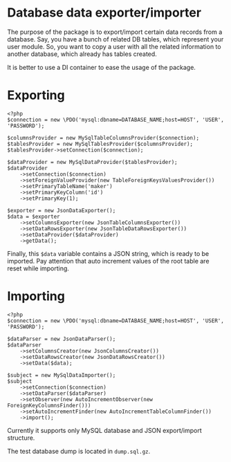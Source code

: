 Database data exporter/importer
=============

The purpose of the package is to export/import certain data records from a database.
Say, you have a bunch of related DB tables, which represent your user module.
So, you want to copy a user with all the related information to another database, which already has tables created.

It is better to use a DI container to ease the usage of the package.

# Exporting
    <?php
    $connection = new \PDO('mysql:dbname=DATABASE_NAME;host=HOST', 'USER', 'PASSWORD');

    $columnsProvider = new MySqlTableColumnsProvider($connection);
    $tablesProvider = new MySqlTablesProvider($columnsProvider);
    $tablesProvider->setConnection($connection);

    $dataProvider = new MySqlDataProvider($tablesProvider);
    $dataProvider
        ->setConnection($connection)
        ->setForeignValueProvider(new TableForeignKeysValuesProvider())
        ->setPrimaryTableName('maker')
        ->setPrimaryKeyColumn('id')
        ->setPrimaryKey(1);

    $exporter = new JsonDataExporter();
    $data = $exporter
        ->setColumnsExporter(new JsonTableColumnsExporter())
        ->setDataRowsExporter(new JsonTableDataRowsExporter())
        ->setDataProvider($dataProvider)
        ->getData();
        
Finally, this `$data` variable contains a JSON string, which is ready to be imported.
Pay attention that auto increment values of the root table are reset while importing.
 
# Importing
    <?php
    $connection = new \PDO('mysql:dbname=DATABASE_NAME;host=HOST', 'USER', 'PASSWORD');
    
    $dataParser = new JsonDataParser();
    $dataParser
        ->setColumnsCreator(new JsonColumnsCreator())
        ->setDataRowsCreator(new JsonDataRowsCreator())
        ->setData($data);

    $subject = new MySqlDataImporter();
    $subject
        ->setConnection($connection)
        ->setDataParser($dataParser)
        ->setObserver(new AutoIncrementObserver(new ForeignKeyColumnsFinder()))
        ->setAutoIncrementFinder(new AutoIncrementTableColumnFinder())
        ->import();

Currently it supports only MySQL database and JSON export/import structure.

The test database dump is located in `dump.sql.gz`.
